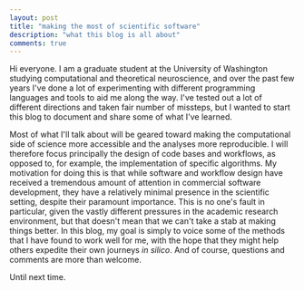 ```yaml
---
layout: post
title: "making the most of scientific software"
description: "what this blog is all about"
comments: true
---
```


Hi everyone. I am a graduate student at the University of Washington studying computational and theoretical neuroscience, and over the past few years I've done a lot of experimenting with different programming languages and tools to aid me along the way. I've tested out a lot of different directions and taken fair number of missteps, but I wanted to start this blog to document and share some of what I've learned. 

Most of what I'll talk about will be geared toward making the computational side of science more accessible and the analyses more reproducible. I will therefore focus principally the design of code bases and workflows, as opposed to, for example, the implementation of specific algorithms. My motivation for doing this is that while software and workflow design have received a tremendous amount of attention in commercial software development, they have a relatively minimal presence in the scientific setting, despite their paramount importance. This is no one's fault in particular, given the vastly different pressures in the academic research environment, but that doesn't mean that we can't take a stab at making things better. In this blog, my goal is simply to voice some of the methods that I have found to work well for me, with the hope that they might help others expedite their own journeys *in silico*. And of course, questions and comments are more than welcome.

Until next time.
